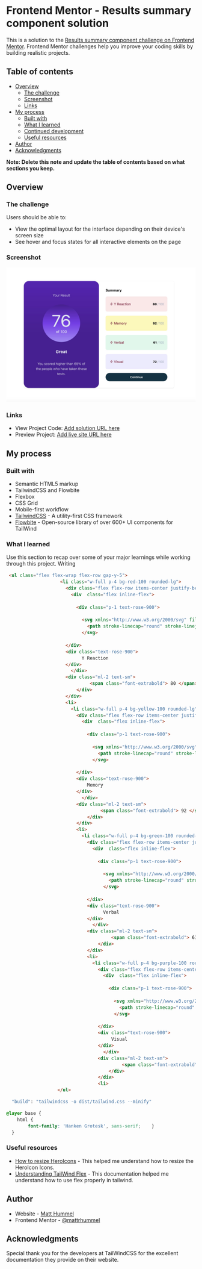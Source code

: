 # Frontend Mentor - Results summary component solution

This is a solution to the [Results summary component challenge on Frontend Mentor](https://www.frontendmentor.io/challenges/results-summary-component-CE_K6s0maV). Frontend Mentor challenges help you improve your coding skills by building realistic projects. 

## Table of contents

- [Overview](#overview)
  - [The challenge](#the-challenge)
  - [Screenshot](#screenshot)
  - [Links](#links)
- [My process](#my-process)
  - [Built with](#built-with)
  - [What I learned](#what-i-learned)
  - [Continued development](#continued-development)
  - [Useful resources](#useful-resources)
- [Author](#author)
- [Acknowledgments](#acknowledgments)

**Note: Delete this note and update the table of contents based on what sections you keep.**

## Overview

### The challenge

Users should be able to:

- View the optimal layout for the interface depending on their device's screen size
- See hover and focus states for all interactive elements on the page

### Screenshot

![](./screenshot.jpg)

### Links

- View Project Code: [Add solution URL here](https://your-solution-url.com)
- Preview Project: [Add live site URL here](https://your-live-site-url.com)

## My process

### Built with

- Semantic HTML5 markup
- TailwindCSS and Flowbite
- Flexbox
- CSS Grid
- Mobile-first workflow
- [TailwindCSS](https://tailwindcss.com/) - A utility-first CSS framework
- [Flowbite](https://flowbite.com/) - Open-source library of over 600+ UI components for TailWind

### What I learned

Use this section to recap over some of your major learnings while working through this project. Writing 


```html
 <ul class="flex flex-wrap flex-row gap-y-5">
                    <li class="w-full p-4 bg-red-100 rounded-lg">    
                      <div class="flex flex-row items-center justify-between py-2">
                        <div  class="flex inline-flex">

                          <div class="p-1 text-rose-900">

                            <svg xmlns="http://www.w3.org/2000/svg" fill="none" viewBox="0 0 24 24" stroke-width="1.5" stroke="currentColor" class="h-4 w-4">
                              <path stroke-linecap="round" stroke-linejoin="round" d="M3.75 13.5l10.5-11.25L12 10.5h8.25L9.75 21.75 12 13.5H3.75z" />
                            </svg>
                            
                      </div>
                      <div class="text-rose-900">
                            Y Reaction
                      </div>
                        </div>
                      <div class="ml-2 text-sm">
                               <span class="font-extrabold"> 80 </span> <span class="text-slate-400 font-extralight">/ 100</span>
                          </div>
                      </div>
                      <li>
                        <li class="w-full p-4 bg-yellow-100 rounded-lg">    
                          <div class="flex flex-row items-center justify-between py-2">
                            <div  class="flex inline-flex">
    
                              <div class="p-1 text-rose-900">
    
                                <svg xmlns="http://www.w3.org/2000/svg" fill="none" viewBox="0 0 24 24" stroke-width="1.5" stroke="currentColor" class="h-4 w-4">
                                  <path stroke-linecap="round" stroke-linejoin="round" d="M3.75 13.5l10.5-11.25L12 10.5h8.25L9.75 21.75 12 13.5H3.75z" />
                                </svg>
                                
                          </div>
                          <div class="text-rose-900">
                              Memory
                          </div>
                            </div>
                          <div class="ml-2 text-sm">
                                   <span class="font-extrabold"> 92 </span> <span class="text-slate-400 font-extralight">/ 100</span>
                              </div>
                          </div>
                          <li>
                            <li class="w-full p-4 bg-green-100 rounded-lg">    
                              <div class="flex flex-row items-center justify-between py-2">
                                <div  class="flex inline-flex">
        
                                  <div class="p-1 text-rose-900">
        
                                    <svg xmlns="http://www.w3.org/2000/svg" fill="none" viewBox="0 0 24 24" stroke-width="1.5" stroke="currentColor" class="h-4 w-4">
                                      <path stroke-linecap="round" stroke-linejoin="round" d="M3.75 13.5l10.5-11.25L12 10.5h8.25L9.75 21.75 12 13.5H3.75z" />
                                    </svg>
                                    
                              </div>
                              <div class="text-rose-900">
                                    Verbal
                              </div>
                                </div>
                              <div class="ml-2 text-sm">
                                       <span class="font-extrabold"> 61 </span> <span class="text-slate-400 font-extralight">/ 100</span>
                                  </div>
                              </div>
                              <li>
                                <li class="w-full p-4 bg-purple-100 rounded-lg">    
                                  <div class="flex flex-row items-center justify-between py-2">
                                    <div  class="flex inline-flex">
            
                                      <div class="p-1 text-rose-900">
            
                                        <svg xmlns="http://www.w3.org/2000/svg" fill="none" viewBox="0 0 24 24" stroke-width="1.5" stroke="currentColor" class="h-4 w-4">
                                          <path stroke-linecap="round" stroke-linejoin="round" d="M3.75 13.5l10.5-11.25L12 10.5h8.25L9.75 21.75 12 13.5H3.75z" />
                                        </svg>
                                        
                                  </div>
                                  <div class="text-rose-900">
                                       Visual
                                  </div>
                                    </div>
                                  <div class="ml-2 text-sm">
                                           <span class="font-extrabold"> 72 </span> <span class="text-slate-400 font-extralight">/ 100</span>
                                      </div>
                                  </div>
                                  <li>
                   </ul>
```
```js
  "build": "tailwindcss -o dist/tailwind.css --minify"
```

```css
@layer base {
    html {
        font-family: 'Hanken Grotesk', sans-serif;    }
  }
```

### Useful resources

- [How to resize HeroIcons](https://www.geeksforgeeks.org/how-to-resize-svg-icon-using-tailwind-css/) - This helped me understand how to resize the HeroIcon Icons.
- [Understanding TailWind Flex](https://www.example.com) - This documentation helped me understand how to use flex properly in tailwind.

## Author

- Website - [Matt Hummel](https://matthummel.com)
- Frontend Mentor - [@mattrhummel](https://www.frontendmentor.io/profile/yourusername)

## Acknowledgments

Special thank you for the developers at TailWindCSS for the excellent documentation they provide on their website.

